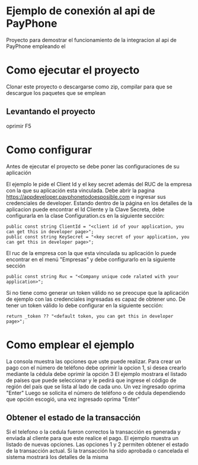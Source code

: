 # Ejemplo de conexión al api de PayPhone
Proyecto para demostrar el funcionamiento de la integracion al api de PayPhone empleando el 
# Como ejecutar el proyecto
Clonar este proyecto o descargarse como zip, compilar para que se descargue los paquetes que se emplean
## Levantando el proyecto
oprimir F5 

# Como configurar
Antes de ejecutar el proyecto se debe poner las configuraciones de su aplicación

El ejemplo le pide el Client Id y el key secret además del RUC de la empresa con la que su aplicación esta vinculada.
Debe abrir la pagina https://appdeveloper.payphonetodoesposible.com e ingresar sus credenciales de developer.
Estando dentro de la página en los detalles de la aplicacion puede encontrar el Id Cliente y la Clave Secreta, debe configurarla en la clase Configuration.cs en la siguiente sección:

```
public const string ClientId = "<client id of your application, you can get this in developer page>";
public const string KeySecret = "<key secret of your application, you can get this in developer page>";
```
El ruc de la empresa con la que esta vinculada su aplicación lo puede encontrar en el menú "Empresas" y debe configurarlo en la siguiente sección

```
public const string Ruc = "<Company unique code ralated with your application>";
```
Si no tiene como generar un token válido no se preocupe que la aplicación de ejemplo con las credenciales ingresadas es capaz de obtener uno. De tener un token válido lo debe configurar en la siguiente sección:

```
return _token ?? "<default token, you can get this in developer page>";
```

# Como emplear el ejemplo
La consola muestra las opciones que uste puede realizar.
Para crear un pago con el número de teléfono debe oprimir la opcion 1, si desea crearlo mediante la cédula debe oprimir la opción 3
El ejemplo mostrara el listado de países que puede seleccionar y le pedirá que ingrese el código de región del país que se lista al lado de cada uno. Un vez ingresado oprima "Enter"
Luego se solicita el número de teléfono o de cédula dependiendo que opción escogió, una vez ingresado oprima "Enter"

## Obtener el estado de la transacción
Si el telefono o la cedula fueron correctos la transacción es generada y enviada al cliente para que este realice el pago. El ejemplo muestra un listado de nuevas opciones.
Las opciones 1 y 2 permiten obtener el estado de la transacción actual.
Si la transacción ha sido aprobada o cancelada el sistema mostrará los detalles de la misma

